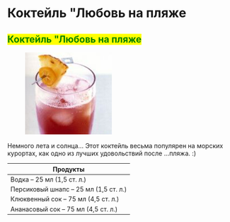 # Коктейль "Любовь на пляже

## <mark style="color:green;">Коктейль "Любовь на пляже</mark>

<figure><img src="../../.gitbook/assets/Снимок экрана 2024-05-09 144400.png" alt=""><figcaption></figcaption></figure>

Немного лета и солнца... Этот коктейль весьма популярен на морских курортах, как одно из лучших удовольствий после ...пляжа. :)

| Продукты                              |
| ------------------------------------- |
| Водка – 25 мл (1,5 ст. л.)            |
| Персиковый шнапс – 25 мл (1,5 ст. л.) |
| Клюквенный сок – 75 мл (4,5 ст. л.)   |
| Ананасовый сок – 75 мл (4,5 ст. л.)   |
